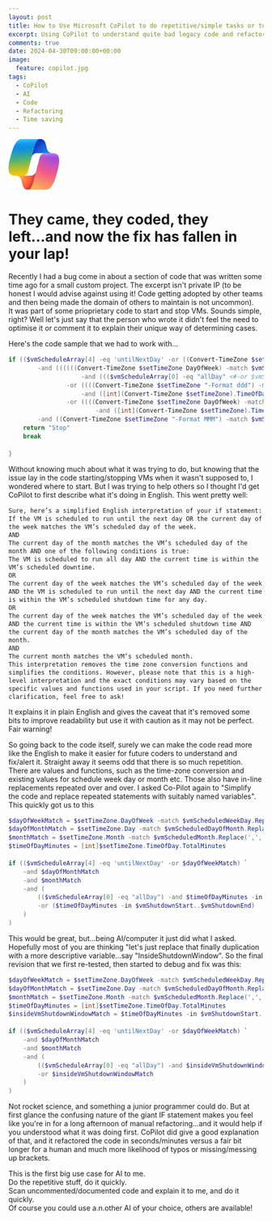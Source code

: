 ```yaml
---
layout: post
title: How to Use Microsoft CoPilot to do repetitive/simple tasks or turn illegible code into English
excerpt: Using CoPilot to understand quite bad legacy code and refactor it 
comments: true
date: 2024-04-30T09:00:00+00:00
image:
  feature: copilot.jpg
tags: 
  - CoPilot
  - AI
  - Code
  - Refactoring
  - Time saving
---
```


<img src="/public/copilot.jpg" alt="copilot" width="100" height="100"/>

# They came, they coded, they left...and now the fix has fallen in your lap!
Recently I had a bug come in about a section of code that was written some time ago for a small custom project.  The excerpt isn't private IP (to be honest I would advise against using it!  Code getting adopted by other teams and then being made the domain of others to maintain is not uncommon).  
It was part of some prioprietary code to start and stop VMs.  Sounds simple, right?  Well let's just say that the person who wrote it didn't feel the need to optimise it or comment it to explain their unique way of determining cases.

Here's the code sample that we had to work with...

```Powershell
if (($vmScheduleArray[4] -eq 'untilNextDay' -or ((Convert-TimeZone $setTimeZone "-Format ddd") -match $vmScheduledWeekDay.Replace(',', '|'))) `
        -and ((((((Convert-TimeZone $setTimeZone DayOfWeek) -match $vmScheduledWeekDay.Replace(',', '|') -or ((Convert-TimeZone $setTimeZone "-Format ddd") -match $vmScheduledWeekDay.Replace(',', '|'))) -and ((Convert-TimeZone $setTimeZone "-Format dd") -match $vmScheduledDayOfMonth.Replace(',', '|'))) `
                    -and ((($vmScheduleArray[0] -eq "allDay" <#-or $vmScheduleArray[4] -match '\d\w' #>) -and [int](Convert-TimeZone $setTimeZone).TimeOfDay.TotalMinutes -in $vmShutdownStart..$vmDowntimeEnd))) `
                -or ((((Convert-TimeZone $setTimeZone "-Format ddd") -match $vmScheduledWeekDay.Replace(',', '|')) -and $vmScheduleArray[4] -eq 'untilNextDay' -and ((Convert-TimeZone $setTimeZone "-Format dd") -match $vmScheduledDayOfMonth.Replace(',', '|'))) `
                    -and ([int](Convert-TimeZone $setTimeZone).TimeOfDay.TotalMinutes -in $vmShutdownStart..$vmShutdownEndAnyDay)) `
                -or ((((Convert-TimeZone $setTimeZone DayOfWeek) -match $vmScheduledWeekDay.Replace(',', '|') -and ((Convert-TimeZone $setTimeZone "-Format dd") -match $vmScheduledDayOfMonth.Replace(',', '|')))`
                        -and ([int](Convert-TimeZone $setTimeZone).TimeOfDay.TotalMinutes -in $vmShutdownStart..$vmShutdownEnd)) -and ((Convert-TimeZone $setTimeZone "-Format dd") -match $vmScheduledDayOfMonth.Replace(',', '|'))))) `
        -and ((Convert-TimeZone $setTimeZone "-Format MMM") -match $vmScheduledMonth.Replace(',', '|'))) {
    return "Stop"
    break

}
```

Without knowing much about what it was trying to do, but knowing that the issue lay in the code starting/stopping VMs when it wasn't supposed to, I wondered where to start.  But I was trying to help others so I thought I'd get CoPilot to first describe what it's doing in English.
This went pretty well:  
```
Sure, here’s a simplified English interpretation of your if statement:
If the VM is scheduled to run until the next day OR the current day of the week matches the VM’s scheduled day of the week.
AND
The current day of the month matches the VM’s scheduled day of the month AND one of the following conditions is true:
The VM is scheduled to run all day AND the current time is within the VM’s scheduled downtime.
OR
The current day of the week matches the VM’s scheduled day of the week AND the VM is scheduled to run until the next day AND the current time is within the VM’s scheduled shutdown time for any day.
OR
The current day of the week matches the VM’s scheduled day of the week AND the current time is within the VM’s scheduled shutdown time AND the current day of the month matches the VM’s scheduled day of the month.
AND
The current month matches the VM’s scheduled month.
This interpretation removes the time zone conversion functions and simplifies the conditions. However, please note that this is a high-level interpretation and the exact conditions may vary based on the specific values and functions used in your script. If you need further clarification, feel free to ask!
```

It explains it in plain English and gives the caveat that it's removed some bits to improve readability but use it with caution as it may not be perfect.  Fair warning!

So going back to the code itself, surely we can make the code read more like the English to make it easier for future coders to understand and fix/alert it.
Straight away it seems odd that there is so much repetition.  There are values and functions, such as the time-zone conversion and existing values for schedule week day or month etc.  Those also have in-line replacements repeated over and over.
I asked Co-Pilot again to "Simplify the code and replace repeated statements with suitably named variables".
This quickly got us to this
```Powershell
$dayOfWeekMatch = $setTimeZone.DayOfWeek -match $vmScheduledWeekDay.Replace(',','|')
$dayOfMonthMatch = $setTimeZone.Day -match $vmScheduledDayOfMonth.Replace(',','|')
$monthMatch = $setTimeZone.Month -match $vmScheduledMonth.Replace(',','|')
$timeOfDayMinutes = [int]$setTimeZone.TimeOfDay.TotalMinutes
 
if (($vmScheduleArray[4] -eq 'untilNextDay' -or $dayOfWeekMatch) `
    -and $dayOfMonthMatch
    -and $monthMatch
    -and (
        (($vmScheduleArray[0] -eq "allDay") -and $timeOfDayMinutes -in $vmShutdownStart..$vmDowntimeEnd)
        -or ($timeOfDayMinutes -in $vmShutdownStart..$vmShutdownEnd)
    )
)
```

This would be great, but...being AI/computer it just did what I asked.  Hopefully most of you are thinking "let's just replace that finally duplication with a more descriptive variable...say "InsideShutdownWindow".
So the final revision that we first re-tested, then started to debug and fix was this:

```Powershell
$dayOfWeekMatch = $setTimeZone.DayOfWeek -match $vmScheduledWeekDay.Replace(',','|')
$dayOfMonthMatch = $setTimeZone.Day -match $vmScheduledDayOfMonth.Replace(',','|')
$monthMatch = $setTimeZone.Month -match $vmScheduledMonth.Replace(',','|')
$timeOfDayMinutes = [int]$setTimeZone.TimeOfDay.TotalMinutes
$insideVmShutdownWindowMatch = $timeOfDayMinutes -in $vmShutdownStart..$vmShutdownEnd
 
if (($vmScheduleArray[4] -eq 'untilNextDay' -or $dayOfWeekMatch) `
    -and $dayOfMonthMatch
    -and $monthMatch
    -and (
        (($vmScheduleArray[0] -eq "allDay") -and $insideVmShutdownWindowMatch)
        -or $insideVmShutdownWindowMatch
    )
)
```

Not rocket science, and something a junior programmer could do.  But at first glance the confusing nature of the giant IF statement makes you feel like you're in for a long afternoon of manual refactoring...and it would help if you understood what it was doing first.  CoPilot did give a good explanation of that, and it refactored the code in seconds/minutes versus a fair bit longer for a human and much more likelihood of typos or missing/messing up brackets.

This is the first big use case for AI to me.    
Do the repetitive stuff, do it quickly.  
Scan uncommented/documented code and explain it to me, and do it quickly.  
Of course you could use a.n.other AI of your choice, others are available!
